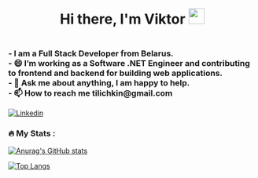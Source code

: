 <h1 align="center">Hi there, I'm Viktor</a> 
<img src="https://github.com/blackcater/blackcater/raw/main/images/Hi.gif" height="32"/></h1>
<h3>      
<br>-     I am a Full Stack Developer  from Belarus.   
<br>- 😄 I’m working as a Software .NET Engineer and contributing to frontend and backend for building web applications.
<br>- 💬 Ask me about anything, I am happy to help.  
<br>- 📫 How to reach me tilichkin@gmail.com       
</h3>      
  
[![Linkedin](https://img.shields.io/badge/-LinkedIn-blue?style=flat&logo=Linkedin&logoColor=white)](https://www.linkedin.com/in/victor-tilichkin/)   
 
<!---
ViktarTilichkin/ViktarTilichkin is a ✨ special ✨ repository because its `README.md` (this file) appears on your GitHub profile.
You can click the Preview link to take a look at your changes.
--->
      
### :fire: My Stats : 

[![Anurag's GitHub stats](https://github-readme-stats.vercel.app/api?username=ViktarTilichkin)](https://github.com/anuraghazra/github-readme-stats)
   
[![Top Langs](https://github-readme-stats.vercel.app/api/top-langs/?username=ViktarTilichkin&layout=compact)](https://github.com/anuraghazra/github-readme-stats)
 
   
 
 
  
